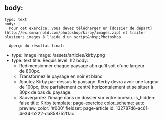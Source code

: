 body:
  -
    type: text
    body: |
      Pour cet exercice, vous devez télécharger un [dossier de départ](http://ex.smnarnold.com/photoshop/kirby/images.zip) et traiter plusieurs images à l'aide d'un script&nbsp;Photoshop.
      
      Aperçu du résultat final:
  -
    type: image
    image: /assets/articles/kirby.png
  -
    type: text
    title: Requis
    level: h2
    body: |
      - Redimensionner chaque paysage afin qu'il soit d'une largeur de&nbsp;800px.
      - Transformez le paysage en noir et&nbsp;blanc
      - Ajoutez Kirby par-dessus le paysage. Kerby devra avoir une largeur de 100px, être parfaitement centré horizontalement et se situer à 30px de bas du&nbsp;paysage.
      - Sauvegardez l'image dans un dossier sur votre&nbsp;bureau.
is_hidden: false
title: Kirby
template: page-exercice
color_scheme: auto
preview_color: '#000'
fieldset: page-article
id: 132787d6-ac61-4e34-b222-da858752f1ac
